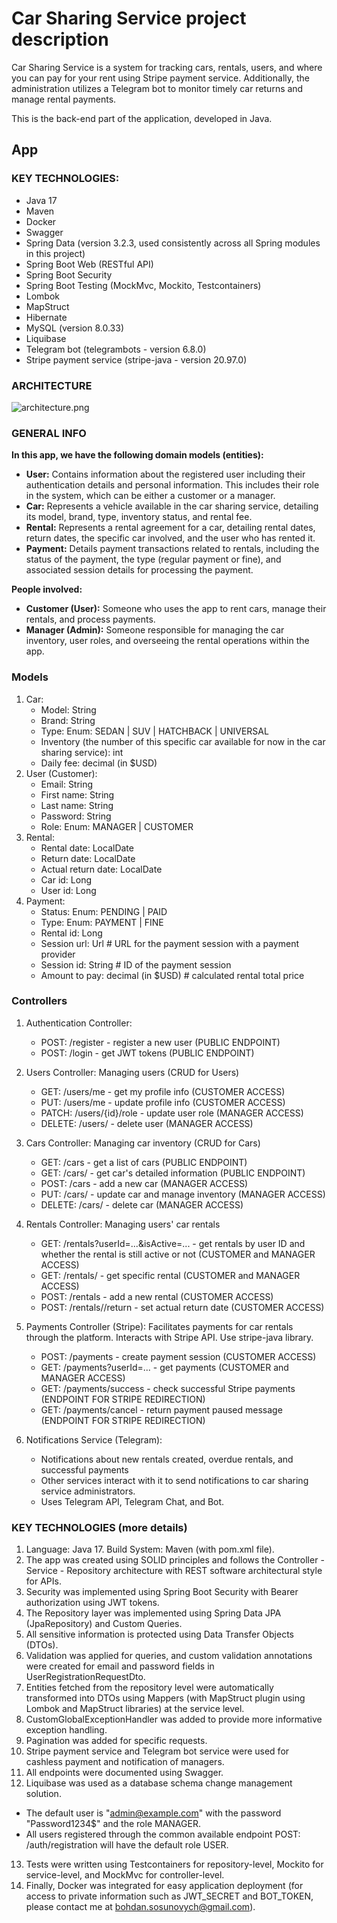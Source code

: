 # Car Sharing Service project description

Car Sharing Service is a system for tracking cars, rentals, users, and where you can pay for your rent using Stripe payment service.
Additionally, the administration utilizes a Telegram bot to monitor timely car returns and manage rental payments.

This is the back-end part of the application, developed in Java.

## App

### KEY TECHNOLOGIES:
- Java 17
- Maven
- Docker
- Swagger
- Spring Data (version 3.2.3, used consistently across all Spring modules in this project)
- Spring Boot Web (RESTful API)
- Spring Boot Security
- Spring Boot Testing (MockMvc, Mockito, Testcontainers)
- Lombok
- MapStruct
- Hibernate
- MySQL (version 8.0.33)
- Liquibase
- Telegram bot (telegrambots - version 6.8.0)
- Stripe payment service (stripe-java - version 20.97.0)

### ARCHITECTURE

![architecture.png](architecture.png)

### **GENERAL INFO**
**In this app, we have the following domain models (entities):**

- **User:** Contains information about the registered user including their authentication details and personal information. This includes their role in the system, which can be either a customer or a manager.
- **Car:** Represents a vehicle available in the car sharing service, detailing its model, brand, type, inventory status, and rental fee.
- **Rental:** Represents a rental agreement for a car, detailing rental dates, return dates, the specific car involved, and the user who has rented it.
- **Payment:** Details payment transactions related to rentals, including the status of the payment, the type (regular payment or fine), and associated session details for processing the payment.

**People involved:**

- **Customer (User):** Someone who uses the app to rent cars, manage their rentals, and process payments.
- **Manager (Admin):** Someone responsible for managing the car inventory, user roles, and overseeing the rental operations within the app.

### Models
1. Car:
    - Model: String
    - Brand: String
    - Type: Enum: SEDAN | SUV | HATCHBACK | UNIVERSAL
    - Inventory (the number of this specific car available for now in the car sharing service): int
    - Daily fee: decimal (in $USD)
2. User (Customer):
    - Email: String
    - First name: String
    - Last name: String
    - Password: String
    - Role: Enum: MANAGER | CUSTOMER
3. Rental:
    - Rental date: LocalDate
    - Return date: LocalDate
    - Actual return date: LocalDate
    - Car id: Long
    - User id: Long
4. Payment:
    - Status: Enum: PENDING | PAID
    - Type: Enum: PAYMENT | FINE
    - Rental id: Long
    - Session url: Url # URL for the payment session with a payment provider
    - Session id: String # ID of the payment session
    - Amount to pay: decimal (in $USD)  # calculated rental total price

### Controllers

1. Authentication Controller:
    - POST: /register - register a new user (PUBLIC ENDPOINT)
    - POST: /login - get JWT tokens (PUBLIC ENDPOINT)

2. Users Controller: Managing users (CRUD for Users)
    - GET: /users/me - get my profile info (CUSTOMER ACCESS)
    - PUT: /users/me - update profile info (CUSTOMER ACCESS)
    - PATCH: /users/{id}/role - update user role (MANAGER ACCESS)
    - DELETE: /users/<id> - delete user (MANAGER ACCESS)

3. Cars Controller: Managing car inventory (CRUD for Cars)
    - GET: /cars - get a list of cars (PUBLIC ENDPOINT)
    - GET: /cars/<id> - get car's detailed information (PUBLIC ENDPOINT)
    - POST: /cars - add a new car (MANAGER ACCESS)
    - PUT: /cars/<id> - update car and manage inventory (MANAGER ACCESS)
    - DELETE: /cars/<id> - delete car (MANAGER ACCESS)

4. Rentals Controller: Managing users' car rentals
    - GET: /rentals?userId=...&isActive=... - get rentals by user ID and whether the rental is still active or not (CUSTOMER and MANAGER ACCESS)
    - GET: /rentals/<id> - get specific rental (CUSTOMER and MANAGER ACCESS)
    - POST: /rentals - add a new rental (CUSTOMER ACCESS)
    - POST: /rentals/<id>/return - set actual return date (CUSTOMER ACCESS)

5. Payments Controller (Stripe): Facilitates payments for car rentals through the platform. Interacts with Stripe API.
   Use stripe-java library.
    - POST: /payments - create payment session (CUSTOMER ACCESS)
    - GET: /payments?userId=... - get payments (CUSTOMER and MANAGER ACCESS)
    - GET: /payments/success - check successful Stripe payments (ENDPOINT FOR STRIPE REDIRECTION)
    - GET: /payments/cancel - return payment paused message (ENDPOINT FOR STRIPE REDIRECTION)

6. Notifications Service (Telegram):
    - Notifications about new rentals created, overdue rentals, and successful payments
    - Other services interact with it to send notifications to car sharing service administrators.
    - Uses Telegram API, Telegram Chat, and Bot.

### KEY TECHNOLOGIES (more details)
1. Language: Java 17. Build System: Maven (with pom.xml file).
2. The app was created using SOLID principles and follows the Controller - Service - Repository architecture with REST software architectural style for APIs.
3. Security was implemented using Spring Boot Security with Bearer authorization using JWT tokens.
4. The Repository layer was implemented using Spring Data JPA (JpaRepository) and Custom Queries.
5. All sensitive information is protected using Data Transfer Objects (DTOs).
6. Validation was applied for queries, and custom validation annotations were created for email and password fields in UserRegistrationRequestDto.
7. Entities fetched from the repository level were automatically transformed into DTOs using Mappers (with MapStruct plugin using Lombok and MapStruct libraries) at the service level.
8. CustomGlobalExceptionHandler was added to provide more informative exception handling.
9. Pagination was added for specific requests.
10. Stripe payment service and Telegram bot service were used for cashless payment and notification of managers.
11. All endpoints were documented using Swagger.
12. Liquibase was used as a database schema change management solution.
- The default user is "admin@example.com" with the password "Password1234$" and the role MANAGER.
- All users registered through the common available endpoint POST: /auth/registration will have the default role USER.
13. Tests were written using Testcontainers for repository-level, Mockito for service-level, and MockMvc for controller-level.
14. Finally, Docker was integrated for easy application deployment (for access to private information such as JWT_SECRET and BOT_TOKEN, please contact me at bohdan.sosunovych@gmail.com).